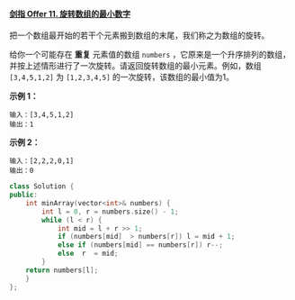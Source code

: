 #### [剑指 Offer 11. 旋转数组的最小数字](https://leetcode-cn.com/problems/xuan-zhuan-shu-zu-de-zui-xiao-shu-zi-lcof/)

把一个数组最开始的若干个元素搬到数组的末尾，我们称之为数组的旋转。

给你一个可能存在 **重复** 元素值的数组 `numbers` ，它原来是一个升序排列的数组，并按上述情形进行了一次旋转。请返回旋转数组的最小元素。例如，数组 `[3,4,5,1,2]` 为 `[1,2,3,4,5]` 的一次旋转，该数组的最小值为1。 

**示例 1：**

```
输入：[3,4,5,1,2]
输出：1
```

**示例 2：**

```
输入：[2,2,2,0,1]
输出：0
```


```c++
class Solution {
public:
    int minArray(vector<int>& numbers) {
        int l = 0, r = numbers.size() - 1; 
        while (l < r) {
            int mid = l + r >> 1;
            if (numbers[mid]  > numbers[r]) l = mid + 1; 
            else if (numbers[mid] == numbers[r]) r--;
            else  r  = mid;
        }
    return numbers[l];
    }
};

```

